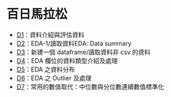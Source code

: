# 百日馬拉松
+   <a href="https://github.com/kristenchan/2nd-ML100Days/blob/master/homework/Day_001_HW.ipynb">D1</a>：資料介紹與評估資料
+   <a href="https://github.com/kristenchan/2nd-ML100Days/blob/master/homework/Day_002_HW.ipynb">D2</a>：EDA-1/讀取資料EDA: Data summary
+   <a href="https://github.com/kristenchan/2nd-ML100Days/blob/master/homework/Day_003_HW.ipynb">D3</a>：新建一個 dataframe/讀取資料非 csv 的資料
+   <a href="https://github.com/kristenchan/2nd-ML100Days/blob/master/homework/Day_004_HW.ipynb">D4</a>：EDA 欄位的資料類型介紹及處理
+   <a href="https://github.com/kristenchan/2nd-ML100Days/blob/master/homework/Day_005_HW.ipynb">D5</a>：EDA 之資料分布
+   <a href="https://github.com/kristenchan/2nd-ML100Days/blob/master/homework/Day_006_HW.ipynb">D6</a>：EDA 之 Outlier 及處理
+   <a href="https://github.com/kristenchan/2nd-ML100Days/blob/master/homework/Day_007_HW.ipynb">D7</a>：常用的數值取代：中位數與分位數連續數值標準化